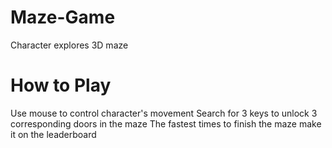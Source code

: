 # Maze-Game
Character explores 3D maze


# How to Play
Use mouse to control character's movement
Search for 3 keys to unlock 3 corresponding doors in the maze
The fastest times to finish the maze make it on the leaderboard
